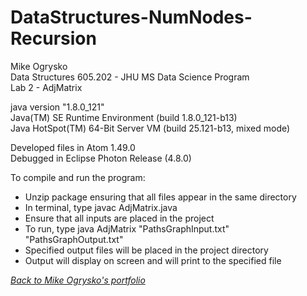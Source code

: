 # DataStructures-NumNodes-Recursion

Mike Ogrysko<br>
Data Structures 605.202 - JHU MS Data Science Program<br>
Lab 2 - AdjMatrix<br>

java version "1.8.0_121"<br>
Java(TM) SE Runtime Environment (build 1.8.0_121-b13)<br>
Java HotSpot(TM) 64-Bit Server VM (build 25.121-b13, mixed mode)<br>

Developed files in Atom 1.49.0<br>
Debugged in Eclipse Photon Release (4.8.0)<br>

To compile and run the program:
- Unzip package ensuring that all files appear in the same directory
- In terminal, type javac AdjMatrix.java
- Ensure that all inputs are placed in the project
- To run, type java AdjMatrix "PathsGraphInput.txt" "PathsGraphOutput.txt"
- Specified output files will be placed in the project directory
- Output will display on screen and will print to the specified file

<i><a href="https://mcogrysko.github.io">Back to Mike Ogrysko's portfolio</a></i>
